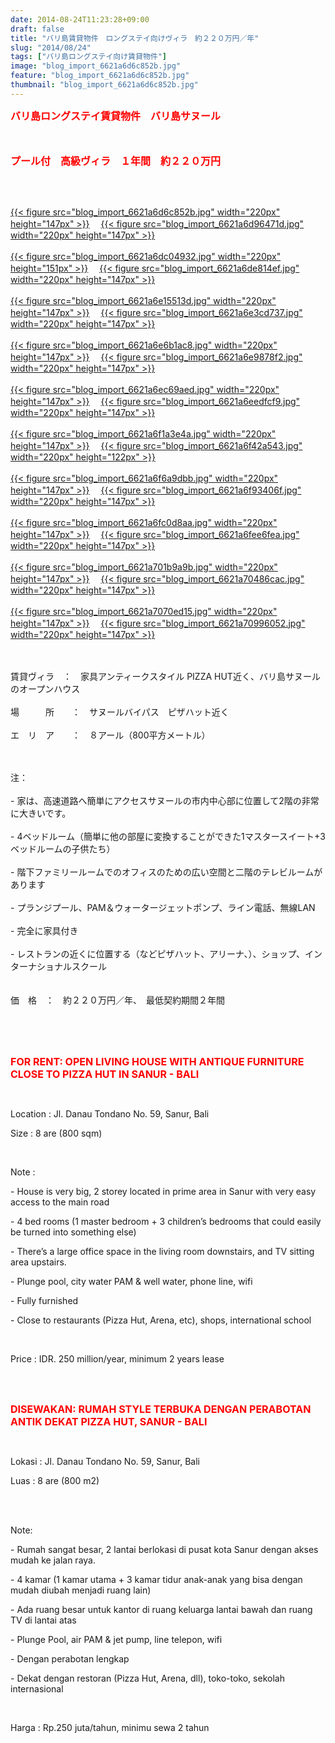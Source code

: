 ```yaml
---
date: 2014-08-24T11:23:28+09:00
draft: false
title: "バリ島賃貸物件　ロングステイ向けヴィラ　約２２０万円／年"
slug: "2014/08/24"
tags: ["バリ島ロングステイ向け賃貸物件"]
image: "blog_import_6621a6d6c852b.jpg"
feature: "blog_import_6621a6d6c852b.jpg"
thumbnail: "blog_import_6621a6d6c852b.jpg"
---
```

<p><font color="#ff0000" size="3"><strong>バリ島ロングステイ賃貸物件　バリ島サヌール</strong></font></p><p><font color="#ff0000" size="3"><strong><br/></strong></font></p><p><font color="#ff0000" size="3"><strong>プール付　高級ヴィラ　１年間　約２２０万円　</strong></font></p><br/><p><br/><a href="blog_import_6621a6d807995.jpg">{{< figure src="blog_import_6621a6d6c852b.jpg" width="220px" height="147px" >}}</a> 　<a href="blog_import_6621a6dab1f73.jpg">{{< figure src="blog_import_6621a6d96471d.jpg" width="220px" height="147px" >}}</a> <br/><br/><a href="blog_import_6621a6dd36940.jpg">{{< figure src="blog_import_6621a6dc04932.jpg" width="220px" height="151px" >}}</a> 　<a href="blog_import_6621a6dfb2f71.jpg">{{< figure src="blog_import_6621a6de814ef.jpg" width="220px" height="147px" >}}</a> <br/><br/><a href="blog_import_6621a6e2864c7.jpg">{{< figure src="blog_import_6621a6e15513d.jpg" width="220px" height="147px" >}}</a> 　<a href="blog_import_6621a6e50ab18.jpg">{{< figure src="blog_import_6621a6e3cd737.jpg" width="220px" height="147px" >}}</a> <br/><br/><a href="blog_import_6621a6e7ea61e.jpg">{{< figure src="blog_import_6621a6e6b1ac8.jpg" width="220px" height="147px" >}}</a> 　<a href="blog_import_6621a6eac1186.jpg">{{< figure src="blog_import_6621a6e9878f2.jpg" width="220px" height="147px" >}}</a> <br/><br/><a href="blog_import_6621a6eda2a3f.jpg">{{< figure src="blog_import_6621a6ec69aed.jpg" width="220px" height="147px" >}}</a> 　<a href="blog_import_6621a6f01e3a5.jpg">{{< figure src="blog_import_6621a6eedfcf9.jpg" width="220px" height="147px" >}}</a> <br/><br/><a href="blog_import_6621a6f2dcb19.jpg">{{< figure src="blog_import_6621a6f1a3e4a.jpg" width="220px" height="147px" >}}</a> 　<a href="blog_import_6621a6f55f66a.jpg">{{< figure src="blog_import_6621a6f42a543.jpg" width="220px" height="122px" >}}</a> <br/><br/><a href="blog_import_6621a6f7db7f5.jpg">{{< figure src="blog_import_6621a6f6a9dbb.jpg" width="220px" height="147px" >}}</a> 　<a href="blog_import_6621a6fa65a8b.jpg">{{< figure src="blog_import_6621a6f93406f.jpg" width="220px" height="147px" >}}</a> <br/><br/><a href="blog_import_6621a6fd6115c.jpg">{{< figure src="blog_import_6621a6fc0d8aa.jpg" width="220px" height="147px" >}}</a> 　<a href="blog_import_6621a70028a84.jpg">{{< figure src="blog_import_6621a6fee6fea.jpg" width="220px" height="147px" >}}</a> <br/><br/><a href="blog_import_6621a702ee9b4.jpg">{{< figure src="blog_import_6621a701b9a9b.jpg" width="220px" height="147px" >}}</a> 　<a href="blog_import_6621a705bdc46.jpg">{{< figure src="blog_import_6621a70486cac.jpg" width="220px" height="147px" >}}</a> <br/><br/><a href="blog_import_6621a70844e7f.jpg">{{< figure src="blog_import_6621a7070ed15.jpg" width="220px" height="147px" >}}</a> 　<a href="blog_import_6621a70ae4988.jpg">{{< figure src="blog_import_6621a70996052.jpg" width="220px" height="147px" >}}</a> <br/><br/><span><br/></span></p><p><span>賃貸ヴィラ　</span><span>：　</span><span>家具アンティークスタイル</span> <span class="hps">PIZZA</span> <span class="hps">HUT近く</span><span>、バリ島</span><span>サヌール</span><span>のオープン</span><span>ハウス</span> <br/><br/><span>場　　　所　　：　サヌールバイパス　ピザハット近く</span> <br/><br/><span>エ　リ　ア　　：　８アール</span><span>（</span><span>800平方メートル</span><span>）</span> </p><p><br/><br/><span>注：</span> <br/><br/><span>- </span><span>家は</span><span>、</span><span>高速道路</span><span>へ簡単にアクセス</span><span>サヌールの</span><span>市内中心部に</span><span>位置して</span><span>2</span><span>階</span><span>の非常に</span><span>大きいです</span><span>。</span> <br/><br/><span>- 4ベッドルーム</span><span>（</span><span>簡単に他</span><span>の部屋</span><span>に変換することが</span><span>できた</span><span>1</span><span>マスタースイート</span><span>+</span><span>3ベッドルーム</span><span>の子供たち</span><span>）</span> <br/><br/><span>- </span><span>階下</span><span>ファミリールーム</span><span>での</span><span>オフィスのための</span><span>広い空間</span><span>と</span><span>二階の</span><span>テレビルーム</span><span>があります</span> <br/><br/><span>- </span><span>プランジプール</span><span>、</span><span>PAM</span><span>＆</span><span>ウォータージェット</span><span>ポンプ</span><span>、</span><span>ライン電話、</span><span>無線LAN</span> <br/><br/><span>- </span><span>完全に家具</span><span>付き</span> <br/><br/><span>- </span><span>レストラン</span><span>の近くに位置する</span><span>（</span><span>など</span><span>ピザハット</span><span>、</span><span>アリーナ</span><span>、</span><span>）</span><span>、</span><span>ショップ、</span><span>インターナショナルスクール</span> <br/><br/><br/><span>価　格　：　約２２０万円／</span><span>年</span><span>、　最低契約期間２</span><span>年間</span></p><br/><br/><br/><p><font color="#ff0000" size="3"><strong>FOR RENT: OPEN LIVING HOUSE WITH ANTIQUE FURNITURE CLOSE TO PIZZA HUT IN SANUR - BALI</strong></font></p><br/><p>Location : Jl. Danau Tondano No. 59, Sanur, Bali</p><p>Size : 8 are (800 sqm)</p><br/><p>Note : </p><p>- House is very big, 2 storey located in prime area in Sanur with very easy access to the main road</p><p>- 4 bed rooms (1 master bedroom + 3 children’s bedrooms that could easily be turned into something else)</p><p>- There’s a large office space in the living room downstairs, and TV sitting area upstairs.</p><p>- Plunge pool, city water PAM &amp; well water, phone line, wifi</p><p>- Fully furnished</p><p>- Close to restaurants (Pizza Hut, Arena, etc), shops, international school</p><br/><p>Price : IDR. 250 million/year, minimum 2 years lease</p><br/><br/><p><font color="#ff0000" size="3"><strong>DISEWAKAN: RUMAH STYLE TERBUKA DENGAN PERABOTAN ANTIK DEKAT PIZZA HUT, SANUR - BALI</strong></font></p><br/><p>Lokasi : Jl. Danau Tondano No. 59, Sanur, Bali</p><p>Luas : 8 are (800 m2)</p><br/><br/><p>Note:</p><p>- Rumah sangat besar, 2 lantai berlokasi di pusat kota Sanur dengan akses mudah ke jalan raya.</p><p>- 4 kamar (1 kamar utama + 3 kamar tidur anak-anak yang bisa dengan mudah diubah menjadi ruang lain)</p><p>- Ada ruang besar untuk kantor di ruang keluarga lantai bawah dan ruang TV di lantai atas</p><p>- Plunge Pool, air PAM &amp; jet pump, line telepon, wifi</p><p>- Dengan perabotan lengkap</p><p>- Dekat dengan restoran (Pizza Hut, Arena, dll), toko-toko, sekolah internasional</p><br/><p>Harga : Rp.250 juta/tahun, minimu sewa 2 tahun <br/></p>

